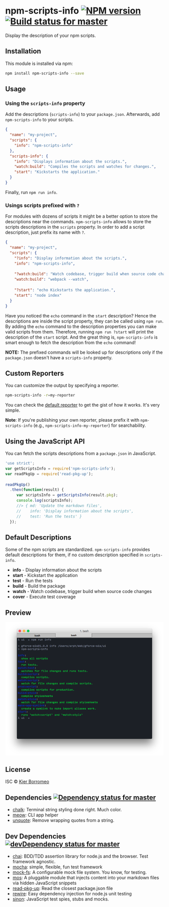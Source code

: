 # npm-scripts-info [![NPM version](https://img.shields.io/npm/v/npm-scripts-info.svg?style=flat-square)](https://www.npmjs.com/package/npm-scripts-info) [![Build status for master](https://img.shields.io/travis/srph/npm-scripts-info/master.svg?style=flat-square)](https://travis-ci.org/srph/npm-scripts-info)

Display the description of your npm scripts.

## Installation

This module is installed via npm:

```sh
npm install npm-scripts-info --save
```

## Usage

### Using the `scripts-info` property

Add the descriptions (`scripts-info`) to your `package.json`. Afterwards, add `npm-scripts-info` to your scripts.

```json
{
  "name": "my-project",
  "scripts": {
  	"info": "npm-scripts-info"
  },
  "scripts-info": {
  	"info": "Displays information about the scripts.",
  	"watch:build": "Compiles the scripts and watches for changes.",
  	"start": "Kickstarts the application."
  }
}
```

Finally, run `npm run info`.

### Usings scripts prefixed with `?`

For modules with dozens of scripts it might be a better option to store the descriptions near the commands. `npm-scripts-info` allows to store the scripts descriptions in the `scripts` property. In order to add a script description, just prefix its name with `?`.

```json
{
  "name": "my-project",
  "scripts": {
    "?info": "Display information about the scripts.",
    "info": "npm-scripts-info",

    "?watch:build": "Watch codebase, trigger build when source code changes",
    "watch:build": "webpack --watch",

    "?start": "echo Kickstarts the application.",
    "start": "node index"
  }
}
```

Have you noticed the `echo` command in the `start` description? Hence the descriptions are inside the script property, they can be called using `npm run`. By adding the `echo` command to the description properties you can make valid scripts from them. Therefore, running `npm run ?start` will print the description of the `start` script. And the great thing is, `npm-scripts-info` is smart enough to fetch the description from the `echo` command!

**NOTE:** The prefixed commands will be looked up for descriptions only if the `package.json` doesn't have a `scripts-info` property.

## Custom Reporters

You can customize the output by specifying a reporter.

```bash
npm-scripts-info -r=my-reporter
```

You can check the [default reporter](lib/reporter.js) to get the gist of how it works. It's very simple.

**Note**: If you're publishing your own reporter, please prefix it with `npm-scripts-info` (e.g., `npm-scripts-info-my-reporter`) for searchability.

## Using the JavaScript API

You can fetch the scripts descriptions from a `package.json` in JavaScript.

```js
'use strict';
var getScriptsInfo = require('npm-scripts-info');
var readPkgUp = require('read-pkg-up');

readPkgUp()
  .then(function(result) {
     var scriptsInfo = getScriptsInfo(result.pkg);
     console.log(scriptsInfo);
     //> { md: 'Update the markdown files',
     //    info: 'Display information about the scripts',
     //    test: 'Run the tests' }
  });
```

## Default Descriptions

Some of the npm scripts are standardized. `npm-scripts-info` provides default descriptions for them, if no custom description specified in `scripts-info`.

- **info** - Display information about the scripts
- **start** - Kickstart the application
- **test** - Run the tests
- **build** - Build the package
- **watch** - Watch codebase, trigger build when source code changes
- **cover** - Execute test coverage

## Preview

![preview](preview.png)

## License

ISC © [Kier Borromeo](http://srph.github.io)

## <a name="dependencies">Dependencies</a> [![Dependency status for master](https://img.shields.io/david/srph/npm-scripts-info/master.svg?style=flat-square)](https://david-dm.org/srph/npm-scripts-info/master)

- [chalk](https://github.com/chalk/chalk): Terminal string styling done right. Much color.
- [meow](https://github.com/sindresorhus/meow): CLI app helper
- [unquote](https://github.com/lakenen/node-unquote): Remove wrapping quotes from a string.

## <a name="dev-dependencies">Dev Dependencies</a> [![devDependency status for master](https://img.shields.io/david/dev/srph/npm-scripts-info/master.svg?style=flat-square)](https://david-dm.org/srph/npm-scripts-info/master#info=devDependencies)

- [chai](https://github.com/chaijs/chai): BDD/TDD assertion library for node.js and the browser. Test framework agnostic.
- [mocha](https://github.com/mochajs/mocha): simple, flexible, fun test framework
- [mock-fs](https://github.com/tschaub/mock-fs): A configurable mock file system.  You know, for testing.
- [mos](https://github.com/zkochan/mos): A pluggable module that injects content into your markdown files via hidden JavaScript snippets
- [read-pkg-up](https://github.com/sindresorhus/read-pkg-up): Read the closest package.json file
- [rewire](https://github.com/jhnns/rewire): Easy dependency injection for node.js unit testing
- [sinon](https://github.com/cjohansen/Sinon.JS): JavaScript test spies, stubs and mocks.
